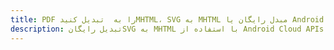 ---title: PDF را به  تبدیل کنیدMHTML، SVG به MHTML مبدل رایگان یا Android SDKdescription: تبدیل رایگانSVG به MHTML با استفاده از Android Cloud APIs & SDK همچنین اسناد PDF را در Cloud ایجاد، ویرایش و رندر کنید.---